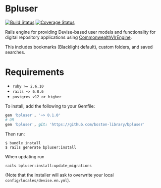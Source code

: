 # Bpluser

[![Build Status](https://travis-ci.com/boston-library/bpluser.svg?branch=master)](https://travis-ci.com/boston-library/bpluser) [![Coverage Status](https://coveralls.io/repos/github/boston-library/bpluser/badge.svg?branch=master)](https://coveralls.io/github/boston-library/bpluser?branch=master)

Rails engine for providing Devise-based user models and functionality for digital repository applications using
 [CommonwealthVlrEngine](https://github.com/boston-library/commonwealth-vlr-engine).

This includes bookmarks (Blacklight default), custom folders, and saved searches.

# Requirements
- `ruby >= 2.6.10`
- `rails ~> 6.0.6`
- `postgres v12 or higher`

To install, add the following to your Gemfile:
```ruby
gem 'bpluser', '~> 0.1.0'
# OR
gem 'bpluser', git: 'https://github.com/boston-library/bpluser'
```
Then run:
```
$ bundle install
$ rails generate bpluser:install
```

When updating run

```
rails bpluser:install:update_migrations
```

(Note that the installer will ask to overwrite your local `config/locales/devise.en.yml`).
